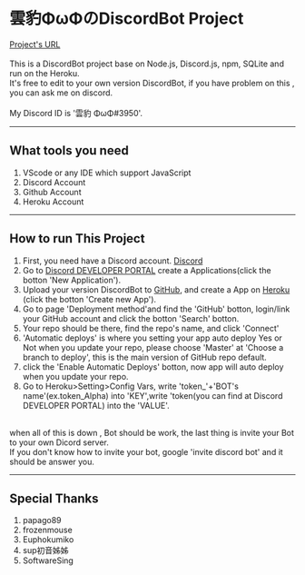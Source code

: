 # 雲豹ΦωΦのDiscordBot Project
[Project's URL](https://github.com/ArmFire1911/DiscordBot-Project-By-ArmFire1911)<br>
<br>
This is a DiscordBot project base on Node.js, Discord.js, npm, SQLite and run on the Heroku.<br>
It's free to edit to your own version DiscordBot, if you have problem on this , you can ask me on discord.<br>
<br>
My Discord ID is '雲豹 ΦωΦ#3950'.<br>

***
## What tools you need
1. VScode or any IDE which support JavaScript<br>
2. Discord Account<br>
3. Github Account<br>
4. Heroku Account<br>

***
## How to run This Project
1. First, you need have a Discord account. [Discord](https://discord.com/)<br>
2. Go to [Discord DEVELOPER PORTAL](https://discord.com/developers/applications) create a Applications(click the botton 'New Application').<br>
3. Upload your version DiscordBot to [GitHub](https://github.com/), and create a App on [Heroku](https://dashboard.heroku.com/apps) (click the botton 'Create new App').<br>
4. Go to page 'Deployment method'and find the 'GitHub' botton, login/link your GitHub account and click the botton 'Search' botton.<br>
5. Your repo should be there, find the repo's name, and click 'Connect'<br>
6. 'Automatic deploys' is where you setting your app auto deploy Yes or Not when you update your repo, please choose 'Master' at 'Choose a branch to deploy', this is the main version of GitHub repo default. <br>
7. click the 'Enable Automatic Deploys' botton, now app will auto deploy when you update your repo.<br>
8. Go to Heroku>Setting>Config Vars, write 'token_'+'BOT's name'(ex.token_Alpha) into 'KEY',write 'token(you can find at Discord DEVELOPER PORTAL) into the 'VALUE'.<br>
<br>
when all of this is down , Bot should be work, the last thing is invite your Bot to your own Dicord server.<br>
If you don't know how to invite your bot, google 'invite discord bot' and it should be answer you.<br>

***
## Special Thanks
1. papago89<br>
2. frozenmouse<br>
3. Euphokumiko<br>
4. sup初音姊姊<br>
5. SoftwareSing<br>